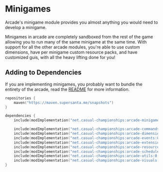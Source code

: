 # Minigames

Arcade's minigame module provides you almost anything you would need to develop a minigame.

Minigames in arcade are completely sandboxed from the rest of the game allowing you to
run many of the same minigame at the same time. 
With support for all the other arcade modules, you're able to use custom dimensions,
have per minigame custom resource packs, and have customized guis, with all the heavy
lifting done for you!

## Adding to Dependencies

If you are implementing minigames, you probably want to bundle the entirety of the arcade,
read the [README](../../README.md) for more information.

```kts
repositories {
    maven("https://maven.supersanta.me/snapshots")
}

dependencies {
    include(modImplementation("net.casual-championships:arcade-minigames:0.3.0-alpha.29+1.21.1")!!)

    include(modImplementation("net.casual-championships:arcade-commands:0.3.0-alpha.29+1.21.1")!!)
    include(modImplementation("net.casual-championships:arcade-dimensions:0.3.0-alpha.29+1.21.1")!!)
    include(modImplementation("net.casual-championships:arcade-events:0.3.0-alpha.29+1.21.1")!!)
    include(modImplementation("net.casual-championships:arcade-extensions:0.3.0-alpha.29+1.21.1")!!)
    include(modImplementation("net.casual-championships:arcade-resource-pack:0.3.0-alpha.29+1.21.1")!!)
    include(modImplementation("net.casual-championships:arcade-scheduler:0.3.0-alpha.29+1.21.1")!!)
    include(modImplementation("net.casual-championships:arcade-utils:0.3.0-alpha.29+1.21.1")!!)
    include(modImplementation("net.casual-championships:arcade-visuals:0.3.0-alpha.29+1.21.1")!!)
}
```

